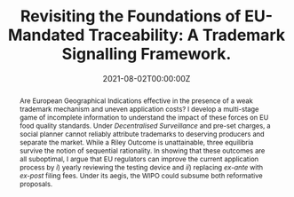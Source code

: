 ---
title: 'Revisiting the Foundations of EU-Mandated Traceability: A Trademark Signalling Framework.'

# Authors
# If you created a profile for a user (e.g. the default `admin` user), write the username (folder name) here
# and it will be replaced with their full name and linked to their profile.
authors:
  - admin

date: '2021-08-02T00:00:00Z'
doi: ''

# Schedule page publish date (NOT publication's date).
publishDate: '2017-01-01T00:00:00Z'

# Publication type.
# Legend: 0 = Uncategorized; 1 = Conference paper; 2 = Journal article;
# 3 = Preprint / Working Paper; 4 = Report; 5 = Book; 6 = Book section;
# 7 = Thesis; 8 = Patent
publication_types: ['7']

abstract: Are European Geographical Indications effective in the presence of a weak trademark mechanism and uneven application costs? I develop a multi-stage game of incomplete information to understand the impact of these forces on EU food quality standards. Under *Decentralised Surveillance* and pre-set charges, a social planner cannot reliably attribute trademarks to deserving producers and separate the market. While a Riley Outcome is unattainable, three equilibria survive the notion of sequential rationality. In showing that these outcomes are all suboptimal, I argue that EU regulators can improve the current application process by *i*) yearly reviewing the testing device and *ii*) replacing *ex-ante* with *ex-post* filing fees. Under its aegis, the WIPO could subsume both reformative proposals. 

# Summary. An optional shortened abstract.
summary: In this thesis, I use the classical signalling model to assess the bureaucratic costs of application and registration of EU Geographical Indications.

tags: []

# Display this page in the Featured widget?
featured: true

# Custom links (uncomment lines below)
# links:
# - name: Custom Link
#   url: http://example.org

url_pdf: ''
url_code: ''
url_dataset: ''
url_poster: ''
url_project: ''
url_slides: ''
url_source: ''
url_video: ''

# Featured image
# To use, add an image named `featured.jpg/png` to your page's folder.
image:
  caption: 'Image credit: [**Unsplash**](https://unsplash.com/photos/pLCdAaMFLTE)'
  focal_point: ''
  preview_only: false
---